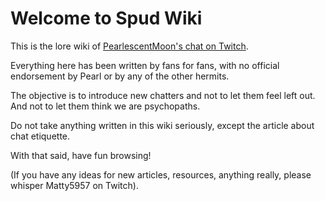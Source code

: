 # Welcome to Spud Wiki

This is the lore wiki of [PearlescentMoon's chat on Twitch](https://www.twitch.tv/pearlescentmoon).

Everything here has been written by fans for fans, with no official endorsement by Pearl or by any of the other hermits.

The objective is to introduce new chatters and not to let them feel left out. And not to let them think we are psychopaths.

Do not take anything written in this wiki seriously, except the article about chat etiquette.

With that said, have fun browsing!

(If you have any ideas for new articles, resources, anything really, please whisper <span class="tw-name col-matty">Matty5957</span> on Twitch).
